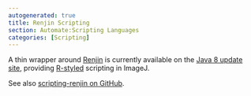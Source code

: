 ```yaml
---
autogenerated: true
title: Renjin Scripting
section: Automate:Scripting Languages
categories: [Scripting]
---
```


 A thin wrapper around [Renjin](http://www.renjin.org/) is currently available on the [Java 8 update site](/list-of-update-sites), providing [R-styled](https://www.r-project.org/about.html) scripting in ImageJ.

See also [scripting-renjin on GitHub](https://github.com/scijava/scripting-renjin).



